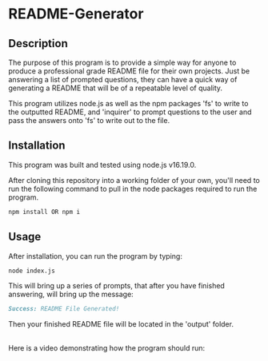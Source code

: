 # README-Generator

## Description

The purpose of this program is to provide a simple way for anyone to produce a professional grade README file for their own projects. Just be answering a list of prompted questions, they can have a quick way of generating a README that will be of a repeatable level of quality. 

This program utilizes node.js as well as the npm packages 'fs' to write to the outputted README, and 'inquirer' to prompt questions to the user and pass the answers onto 'fs' to write out to the file.

## Installation

This program was built and tested using node.js v16.19.0.

After cloning this repository into a working folder of your own, you'll need to run the following command to pull in the node packages required to run the program.

```md
npm install OR npm i
```

## Usage

After installation, you can run the program by typing:

```md
node index.js
```

This will bring up a series of prompts, that after you have finished answering, will bring up the message:

```md
Success: README File Generated!
```

Then your finished README file will be located in the 'output' folder.

<br>
Here is a video demonstrating how the program should run: